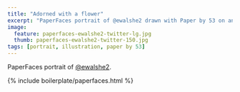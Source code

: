 ```yaml
---
title: "Adorned with a flower"
excerpt: "PaperFaces portrait of @ewalshe2 drawn with Paper by 53 on an iPad."
image: 
  feature: paperfaces-ewalshe2-twitter-lg.jpg
  thumb: paperfaces-ewalshe2-twitter-150.jpg
tags: [portrait, illustration, paper by 53]
---
```


PaperFaces portrait of [@ewalshe2](http://twitter.com/ewalshe2).

{% include boilerplate/paperfaces.html %}